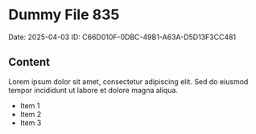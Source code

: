 # Dummy File 835

Date: 2025-04-03
ID: C66D010F-0DBC-49B1-A63A-D5D13F3CC481

## Content

Lorem ipsum dolor sit amet, consectetur adipiscing elit.
Sed do eiusmod tempor incididunt ut labore et dolore magna aliqua.

* Item 1
* Item 2
* Item 3
